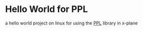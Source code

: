 # Hello World for PPL

a hello world project on linux for using the [PPL](https://github.com/PhilippMuenzel/PPL) library in x-plane
